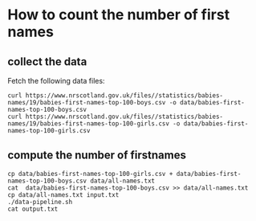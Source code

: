 # How to count the number of first names

## collect the data

Fetch the following data files:
```
curl https://www.nrscotland.gov.uk/files//statistics/babies-names/19/babies-first-names-top-100-boys.csv -o data/babies-first-names-top-100-boys.csv
curl https://www.nrscotland.gov.uk/files//statistics/babies-names/19/babies-first-names-top-100-girls.csv -o data/babies-first-names-top-100-girls.csv
```

## compute the number of firstnames

```
cp data/babies-first-names-top-100-girls.csv + data/babies-first-names-top-100-boys.csv data/all-names.txt
cat  data/babies-first-names-top-100-boys.csv >> data/all-names.txt 
cp data/all-names.txt input.txt
./data-pipeline.sh
cat output.txt
```

